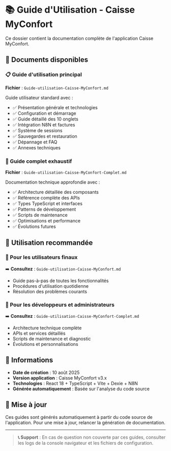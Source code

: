 # 📚 Guide d'Utilisation - Caisse MyConfort

Ce dossier contient la documentation complète de l'application Caisse MyConfort.

## 📖 Documents disponibles

### 📋 Guide d'utilisation principal
**Fichier** : `Guide-utilisation-Caisse-MyConfort.md`

Guide utilisateur standard avec :
- ✅ Présentation générale et technologies
- ✅ Configuration et démarrage
- ✅ Guide détaillé des 10 onglets
- ✅ Intégration N8N et factures
- ✅ Système de sessions
- ✅ Sauvegardes et restauration
- ✅ Dépannage et FAQ
- ✅ Annexes techniques

### 📖 Guide complet exhaustif
**Fichier** : `Guide-utilisation-Caisse-MyConfort-Complet.md`

Documentation technique approfondie avec :
- ✅ Architecture détaillée des composants
- ✅ Référence complète des APIs
- ✅ Types TypeScript et interfaces
- ✅ Patterns de développement
- ✅ Scripts de maintenance
- ✅ Optimisations et performance
- ✅ Évolutions futures

## 🎯 Utilisation recommandée

### 👥 Pour les utilisateurs finaux
➡️ **Consultez** : `Guide-utilisation-Caisse-MyConfort.md`
- Guide pas-à-pas de toutes les fonctionnalités
- Procédures d'utilisation quotidienne
- Résolution des problèmes courants

### 🔧 Pour les développeurs et administrateurs
➡️ **Consultez** : `Guide-utilisation-Caisse-MyConfort-Complet.md`
- Architecture technique complète
- APIs et services détaillés
- Scripts de maintenance et diagnostic
- Évolutions et personnalisations

## 📅 Informations

- **Date de création** : 10 août 2025
- **Version application** : Caisse MyConfort v3.x
- **Technologies** : React 18 + TypeScript + Vite + Dexie + N8N
- **Générée automatiquement** : Basée sur l'analyse du code source

## 🔄 Mise à jour

Ces guides sont générés automatiquement à partir du code source de l'application. 
Pour une mise à jour, relancer la génération de documentation.

---

> **📞 Support** : En cas de question non couverte par ces guides, consulter les logs de la console navigateur et les fichiers de configuration.
